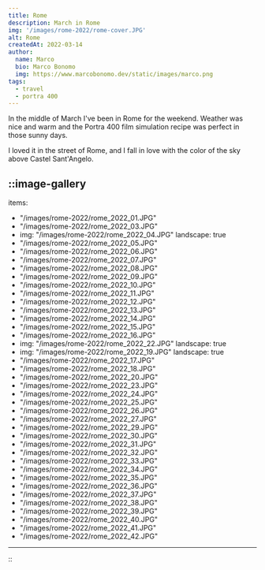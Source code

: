 ```yaml
---
title: Rome
description: March in Rome
img: '/images/rome-2022/rome-cover.JPG'
alt: Rome
createdAt: 2022-03-14 
author:
  name: Marco
  bio: Marco Bonomo
  img: https://www.marcobonomo.dev/static/images/marco.png
tags:
  - travel
  - portra 400
---
```


In the middle of March I've been in Rome for the weekend. Weather was nice and warm and the Portra 400 film simulation recipe was perfect in those sunny days.

I loved it in the street of Rome, and I fall in love with the color of the sky above Castel Sant'Angelo.

::image-gallery
---
items:
- "/images/rome-2022/rome_2022_01.JPG"
- "/images/rome-2022/rome_2022_03.JPG"
- img: "/images/rome-2022/rome_2022_04.JPG"
  landscape: true
- "/images/rome-2022/rome_2022_05.JPG"
- "/images/rome-2022/rome_2022_06.JPG"
- "/images/rome-2022/rome_2022_07.JPG"
- "/images/rome-2022/rome_2022_08.JPG"
- "/images/rome-2022/rome_2022_09.JPG"
- "/images/rome-2022/rome_2022_10.JPG"
- "/images/rome-2022/rome_2022_11.JPG"
- "/images/rome-2022/rome_2022_12.JPG"
- "/images/rome-2022/rome_2022_13.JPG"
- "/images/rome-2022/rome_2022_14.JPG"
- "/images/rome-2022/rome_2022_15.JPG"
- "/images/rome-2022/rome_2022_16.JPG"
- img: "/images/rome-2022/rome_2022_22.JPG"
  landscape: true
- img: "/images/rome-2022/rome_2022_19.JPG"
  landscape: true
- "/images/rome-2022/rome_2022_17.JPG"
- "/images/rome-2022/rome_2022_18.JPG"
- "/images/rome-2022/rome_2022_20.JPG"
- "/images/rome-2022/rome_2022_23.JPG"
- "/images/rome-2022/rome_2022_24.JPG"
- "/images/rome-2022/rome_2022_25.JPG"
- "/images/rome-2022/rome_2022_26.JPG"
- "/images/rome-2022/rome_2022_27.JPG"
- "/images/rome-2022/rome_2022_29.JPG"
- "/images/rome-2022/rome_2022_30.JPG"
- "/images/rome-2022/rome_2022_31.JPG"
- "/images/rome-2022/rome_2022_32.JPG"
- "/images/rome-2022/rome_2022_33.JPG"
- "/images/rome-2022/rome_2022_34.JPG"
- "/images/rome-2022/rome_2022_35.JPG"
- "/images/rome-2022/rome_2022_36.JPG"
- "/images/rome-2022/rome_2022_37.JPG"
- "/images/rome-2022/rome_2022_38.JPG"
- "/images/rome-2022/rome_2022_39.JPG"
- "/images/rome-2022/rome_2022_40.JPG"
- "/images/rome-2022/rome_2022_41.JPG"
- "/images/rome-2022/rome_2022_42.JPG"
---
::
